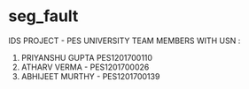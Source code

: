 # seg_fault
IDS PROJECT - PES UNIVERSITY
TEAM MEMBERS WITH USN :
1) PRIYANSHU GUPTA PES1201700110
2) ATHARV VERMA - PES1201700026
3) ABHIJEET MURTHY - PES1201700139
